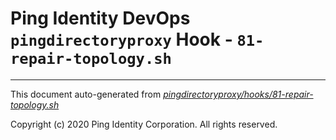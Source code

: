 
# Ping Identity DevOps `pingdirectoryproxy` Hook - `81-repair-topology.sh`

---
This document auto-generated from _[pingdirectoryproxy/hooks/81-repair-topology.sh](https://github.com/pingidentity/pingidentity-docker-builds/blob/master/pingdirectoryproxy/hooks/81-repair-topology.sh)_

Copyright (c)  2020 Ping Identity Corporation. All rights reserved.
